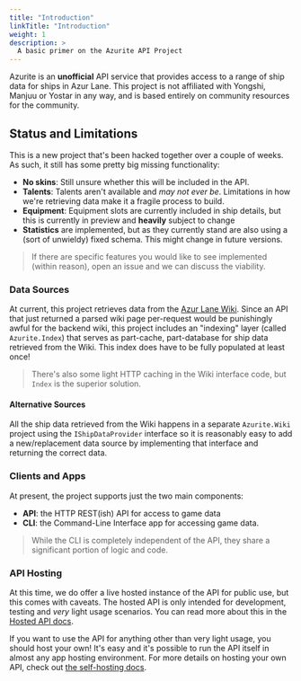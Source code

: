 ```yaml
---
title: "Introduction"
linkTitle: "Introduction"
weight: 1
description: >
  A basic primer on the Azurite API Project
---
```


Azurite is an **unofficial** API service that provides access to a range of ship data for ships in Azur Lane. This project is not affiliated with Yongshi, Manjuu or Yostar in any way, and is based entirely on community resources for the community.

## Status and Limitations

This is a new project that's been hacked together over a couple of weeks. As such, it still has some pretty big missing functionality:

- **No skins**: Still unsure whether this will be included in the API.
- **Talents**: Talents aren't available and *may not ever be*. Limitations in how we're retrieving data make it a fragile process to build.
- **Equipment**: Equipment slots are currently included in ship details, but this is currently in preview and **heavily** subject to change
- **Statistics** are implemented, but as they currently stand are also using a (sort of unwieldy) fixed schema. This might change in future versions.

> If there are specific features you would like to see implemented (within reason), open an issue and we can discuss the viability.

### Data Sources

At current, this project retrieves data from the [Azur Lane Wiki](https://azurlane.koumakan.jp/Azur_Lane_Wiki). Since an API that just returned a parsed wiki page per-request would be punishingly awful for the backend wiki, this project includes an "indexing" layer (called `Azurite.Index`) that serves as part-cache, part-database for ship data retrieved from the Wiki. This index does have to be fully populated at least once!

> There's also some light HTTP caching in the Wiki interface code, but `Index` is the superior solution.

#### Alternative Sources

All the ship data retrieved from the Wiki happens in a separate `Azurite.Wiki` project using the `IShipDataProvider` interface so it is reasonably easy to add a new/replacement data source by implementing that interface and returning the correct data.

### Clients and Apps

At present, the project supports just the two main components:

- **API**: the HTTP REST(ish) API for access to game data
- **CLI**: the Command-Line Interface app for accessing game data.

> While the CLI is completely independent of the API, they share a significant portion of logic and code.

### API Hosting

At this time, we do offer a live hosted instance of the API for public use, but this comes with caveats. The hosted API is only intended for development, testing and *very* light usage scenarios. You can read more about this in the [Hosted API docs](/docs/api/hosted-api).

If you want to use the API for anything other than very light usage, you should host your own! It's easy and it's possible to run the API itself in almost any app hosting environment. For more details on hosting your own API, check out [the self-hosting docs](/docs/api/hosting).